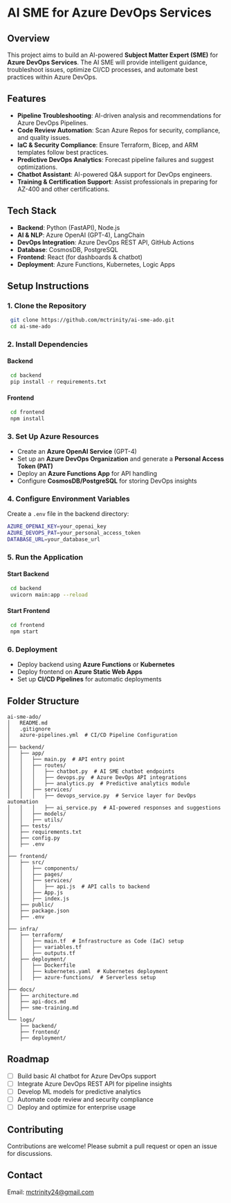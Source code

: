 # AI SME for Azure DevOps Services

## Overview
This project aims to build an AI-powered **Subject Matter Expert (SME)** for **Azure DevOps Services**. The AI SME will provide intelligent guidance, troubleshoot issues, optimize CI/CD processes, and automate best practices within Azure DevOps.

## Features
- **Pipeline Troubleshooting**: AI-driven analysis and recommendations for Azure DevOps Pipelines.
- **Code Review Automation**: Scan Azure Repos for security, compliance, and quality issues.
- **IaC & Security Compliance**: Ensure Terraform, Bicep, and ARM templates follow best practices.
- **Predictive DevOps Analytics**: Forecast pipeline failures and suggest optimizations.
- **Chatbot Assistant**: AI-powered Q&A support for DevOps engineers.
- **Training & Certification Support**: Assist professionals in preparing for AZ-400 and other certifications.

## Tech Stack
- **Backend**: Python (FastAPI), Node.js
- **AI & NLP**: Azure OpenAI (GPT-4), LangChain
- **DevOps Integration**: Azure DevOps REST API, GitHub Actions
- **Database**: CosmosDB, PostgreSQL
- **Frontend**: React (for dashboards & chatbot)
- **Deployment**: Azure Functions, Kubernetes, Logic Apps

## Setup Instructions
### 1. Clone the Repository
```sh
 git clone https://github.com/mctrinity/ai-sme-ado.git
 cd ai-sme-ado
```

### 2. Install Dependencies
#### Backend
```sh
 cd backend
 pip install -r requirements.txt
```
#### Frontend
```sh
 cd frontend
 npm install
```

### 3. Set Up Azure Resources
- Create an **Azure OpenAI Service** (GPT-4)
- Set up an **Azure DevOps Organization** and generate a **Personal Access Token (PAT)**
- Deploy an **Azure Functions App** for API handling
- Configure **CosmosDB/PostgreSQL** for storing DevOps insights

### 4. Configure Environment Variables
Create a `.env` file in the backend directory:
```sh
AZURE_OPENAI_KEY=your_openai_key
AZURE_DEVOPS_PAT=your_personal_access_token
DATABASE_URL=your_database_url
```

### 5. Run the Application
#### Start Backend
```sh
 cd backend
 uvicorn main:app --reload
```
#### Start Frontend
```sh
 cd frontend
 npm start
```

### 6. Deployment
- Deploy backend using **Azure Functions** or **Kubernetes**
- Deploy frontend on **Azure Static Web Apps**
- Set up **CI/CD Pipelines** for automatic deployments

## Folder Structure
```plaintext
ai-sme-ado/
│   README.md
│   .gitignore
│   azure-pipelines.yml  # CI/CD Pipeline Configuration
│   
├── backend/
│   ├── app/
│   │   ├── main.py  # API entry point
│   │   ├── routes/
│   │   │   ├── chatbot.py  # AI SME chatbot endpoints
│   │   │   ├── devops.py  # Azure DevOps API integrations
│   │   │   ├── analytics.py  # Predictive analytics module
│   │   ├── services/
│   │   │   ├── devops_service.py  # Service layer for DevOps automation
│   │   │   ├── ai_service.py  # AI-powered responses and suggestions
│   │   ├── models/
│   │   ├── utils/
│   ├── tests/
│   ├── requirements.txt
│   ├── config.py
│   ├── .env
│   
├── frontend/
│   ├── src/
│   │   ├── components/
│   │   ├── pages/
│   │   ├── services/
│   │   │   ├── api.js  # API calls to backend
│   │   ├── App.js
│   │   ├── index.js
│   ├── public/
│   ├── package.json
│   ├── .env
│   
├── infra/
│   ├── terraform/
│   │   ├── main.tf  # Infrastructure as Code (IaC) setup
│   │   ├── variables.tf
│   │   ├── outputs.tf
│   ├── deployment/
│   │   ├── Dockerfile
│   │   ├── kubernetes.yaml  # Kubernetes deployment
│   │   ├── azure-functions/  # Serverless setup
│   
├── docs/
│   ├── architecture.md
│   ├── api-docs.md
│   ├── sme-training.md
│   
└── logs/
    ├── backend/
    ├── frontend/
    ├── deployment/
```

## Roadmap
- [ ] Build basic AI chatbot for Azure DevOps support
- [ ] Integrate Azure DevOps REST API for pipeline insights
- [ ] Develop ML models for predictive analytics
- [ ] Automate code review and security compliance
- [ ] Deploy and optimize for enterprise usage

## Contributing
Contributions are welcome! Please submit a pull request or open an issue for discussions.

## Contact
Email:  mctrinity24@gmail.com